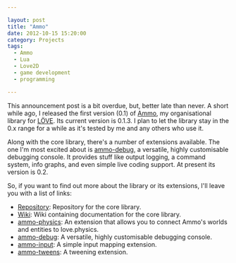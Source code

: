 ```yaml
---

layout: post
title: "Ammo"
date: 2012-10-15 15:20:00
category: Projects
tags:
  - Ammo
  - Lua
  - Love2D
  - game development
  - programming

---
```


This announcement post is a bit overdue, but, better late than never. A short while ago, I released the first version (0.1) of [Ammo](https://github.com/BlackBulletIV/ammo), my organisational library for [LÖVE](http://love2d.org). Its current version is 0.1.3. I plan to let the library stay in the 0.x range for a while as it's tested by me and any others who use it.

Along with the core library, there's a number of extensions available. The one I'm most excited about is [ammo-debug](https://github.com/BlackBulletIV/ammo-debug), a versatile, highly customisable debugging console. It provides stuff like output logging, a command system, info graphs, and even simple live coding support. At present its version is 0.2.

So, if you want to find out more about the library or its extensions, I'll leave you with a list of links:

* [Repository](https://github.com/BlackBulletIV/ammo): Repository for the core library.
* [Wiki](https://github.com/BlackBulletIV/ammo/wiki): Wiki containing documentation for the core library.
* [ammo-physics](https://github.com/BlackBulletIV/ammo-physics): An extension that allows you to connect Ammo's worlds and entities to love.physics.
* [ammo-debug](https://github.com/BlackBulletIV/ammo-debug): A versatile, highly customisable debugging console.
* [ammo-input](https://github.com/BlackBulletIV/ammo-input): A simple input mapping extension.
* [ammo-tweens](https://github.com/BlackBulletIV/ammo-tweens): A tweening extension.
